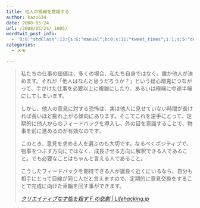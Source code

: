```yaml
---
title: 他人の視線を意識する
author: kazu634
date: 2008-05-24
url: /2008/05/24/_1005/
wordtwit_post_info:
  - 'O:8:"stdClass":13:{s:6:"manual";b:0;s:11:"tweet_times";i:1;s:5:"delay";i:0;s:7:"enabled";i:1;s:10:"separation";s:2:"60";s:7:"version";s:3:"3.7";s:14:"tweet_template";b:0;s:6:"status";i:2;s:6:"result";a:0:{}s:13:"tweet_counter";i:2;s:13:"tweet_log_ids";a:1:{i:0;i:4041;}s:9:"hash_tags";a:0:{}s:8:"accounts";a:1:{i:0;s:7:"kazu634";}}'
categories:
  - メモ

---
```

<div class="section">
<blockquote title="クリエイティブな才能を殺す F の悲劇 | Lifehacking.jp" cite="http://lifehacking.jp/2008/05/the-tragedy-of-f/">
<p>
      私たちの仕事の価値は、多くの場合、私たち自身ではなく、誰か他人が決めます。それが「他人はなんと思うだろうか？」という疑心暗鬼につながって、手がけた仕事を必要以上に複雑にしたり、あるいは極端に中途半端にしてしまいます。
</p>
    
<p>
      しかし、他人の意見に対する恐怖は、実は他人に見せていない時間が長ければ長いほど膨れ上がる傾向にあります。そこでこれを逆手にとって、定期的に他人からのフィードバックを導入し、外の目を意識することで、物事を前に進めるのが有効なのです。
</p>
    
<p>
      このとき、意見を求める人を選ぶのも大切です。なるべくポジティブで、物事をつぶす方向にではなく、成長させる方向に解釈できる人であること。でも必要なことはちゃんと言える人であること。
</p>
    
<p>
      こうしたフィードバックを期待できる人が運良く近くにいるなら、自分も相手にとって目線が同じ人だと言えますので、定期的に意見交換をすることで完成に向けた車輪を回す事ができます。
</p>
    
<p>
<cite><a href="http://lifehacking.jp/2008/05/the-tragedy-of-f/" onclick="__gaTracker('send', 'event', 'outbound-article', 'http://lifehacking.jp/2008/05/the-tragedy-of-f/', 'クリエイティブな才能を殺す F の悲劇 | Lifehacking.jp');" target="_blank">クリエイティブな才能を殺す F の悲劇 | Lifehacking.jp</a></cite>
</p>
</blockquote>
</div>